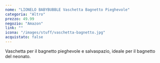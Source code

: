```yaml
---
nome: "LIONELO BABYBUBBLE Vaschetta Bagnetto Pieghevole"
categoria: "Altro"
prezzo: 49.99
negozio: "Amazon"
link: ""
icona: "/images/stuff/vaschetta-bagnetto.jpg"
acquistato: false
---
```


Vaschetta per il bagnetto pieghevole e salvaspazio, ideale per il bagnetto del neonato.
